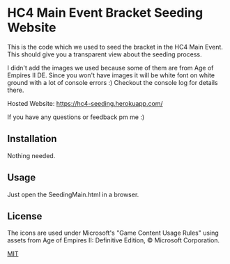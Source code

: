 # HC4 Main Event Bracket Seeding Website

This is the code which we used to seed the bracket in the HC4 Main Event. This should give you a transparent view about the seeding process.

I didn't add the images we used because some of them are from Age of Empires II DE. Since you won't have images it will be white font on white ground with a lot of console errors :)
Checkout the console log for details there.

Hosted Website: https://hc4-seeding.herokuapp.com/

If you have any questions or feedback pm me :)

## Installation

Nothing needed.

## Usage

Just open the SeedingMain.html in a browser.

## License

The icons are used under Microsoft's "Game Content Usage Rules" using assets from Age of Empires II: Definitive Edition, © Microsoft Corporation.

[MIT](https://choosealicense.com/licenses/mit/)
